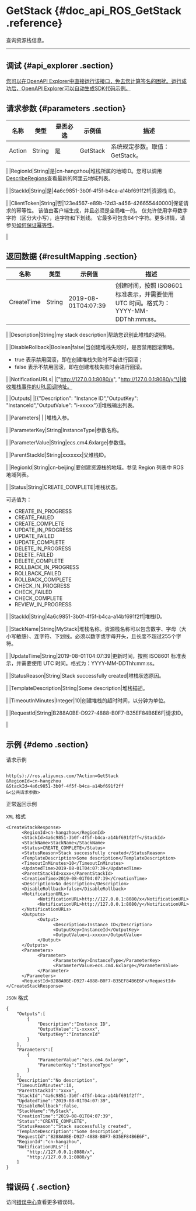 # GetStack {#doc_api_ROS_GetStack .reference}

查询资源栈信息。

 **** 

## 调试 {#api_explorer .section}

[您可以在OpenAPI Explorer中直接运行该接口，免去您计算签名的困扰。运行成功后，OpenAPI Explorer可以自动生成SDK代码示例。](https://api.aliyun.com/#product=ROS&api=GetStack&type=RPC&version=2019-09-10)

## 请求参数 {#parameters .section}

|名称|类型|是否必选|示例值|描述|
|--|--|----|---|--|
|Action|String|是|GetStack|系统规定参数。取值：GetStack。

 |
|RegionId|String|是|cn-hangzhou|堆栈所属的地域ID。您可以调用[DescribeRegions](~~131035~~)查看最新的阿里云地域列表。

 |
|StackId|String|是|4a6c9851-3b0f-4f5f-b4ca-a14bf691f2ff|资源栈 ID。

 |
|ClientToken|String|否|123e4567-e89b-12d3-a456-426655440000|保证请求的幂等性。 该值由客户端生成，并且必须是全局唯一的。 仅允许使用字母数字字符（区分大小写），连字符和下划线。 它最多可包含64个字符。更多详情，请参见[如何保证幂等性](~~134212~~)。

 |

## 返回数据 {#resultMapping .section}

|名称|类型|示例值|描述|
|--|--|---|--|
|CreateTime|String|2019-08-01T04:07:39|创建时间，按照 ISO8601 标准表示，并需要使用 UTC 时间。格式为：YYYY-MM-DDThh:mm:ss。

 |
|Description|String|my stack description|帮助您识别此堆栈的说明。

 |
|DisableRollback|Boolean|false|当创建堆栈失败时，是否禁用回滚策略。

 -   true 表示禁用回滚，即在创建堆栈失败时不会进行回滚；
-   false 表示不禁用回滚，即在创建堆栈失败时会进行回滚。

 |
|NotificationURLs| |\["http://127.0.0.1:8080/x", "http://127.0.0.1:8080/y"\]|接收堆栈事件的URL回调地址。

 |
|Outputs| |\[\{"Description": "Instance ID","OutputKey": "InstanceId","OutputValue": "i-xxxxx"\}\]|堆栈输出列表。

 |
|Parameters| | |堆栈入参。

 |
|ParameterKey|String|InstanceType|参数名称。

 |
|ParameterValue|String|ecs.cm4.6xlarge|参数值。

 |
|ParentStackId|String|xxxxxxx|父堆栈ID。

 |
|RegionId|String|cn-beijing|要创建资源栈的地域。参见 Region 列表中 ROS 地域列表。

 |
|Status|String|CREATE\_COMPLETE|堆栈状态。

 可选值为：

 -   CREATE\_IN\_PROGRESS
-   CREATE\_FAILED
-   CREATE\_COMPLETE
-   UPDATE\_IN\_PROGRESS
-   UPDATE\_FAILED
-   UPDATE\_COMPLETE
-   DELETE\_IN\_PROGRESS
-   DELETE\_FAILED
-   DELETE\_COMPLETE
-   ROLLBACK\_IN\_PROGRESS
-   ROLLBACK\_FAILED
-   ROLLBACK\_COMPLETE
-   CHECK\_IN\_PROGRESS
-   CHECK\_FAILED
-   CHECK\_COMPLETE
-   REVIEW\_IN\_PROGRESS

 |
|StackId|String|4a6c9851-3b0f-4f5f-b4ca-a14bf691f2ff|堆栈ID。

 |
|StackName|String|MyStack|堆栈名称。资源栈名称可以包含数字、字母（大小写敏感）、连字符、下划线。必须以数字或字母开头，且长度不超过255个字符。

 |
|UpdateTime|String|2019-08-01T04:07:39|更新时间，按照 ISO8601 标准表示，并需要使用 UTC 时间。格式为：YYYY-MM-DDThh:mm:ss。

 |
|StatusReason|String|Stack successfully created|堆栈状态原因。

 |
|TemplateDescription|String|Some description|堆栈描述。

 |
|TimeoutInMinutes|Integer|10|创建堆栈的超时时间，以分钟为单位。

 |
|RequestId|String|B288A0BE-D927-4888-B0F7-B35EF84B6E6F|请求ID。

 |

## 示例 {#demo .section}

请求示例

``` {#request_demo}

http(s)://ros.aliyuncs.com/?Action=GetStack
&RegionId=cn-hangzhou
&StackId=4a6c9851-3b0f-4f5f-b4ca-a14bf691f2ff
&<公共请求参数>

```

正常返回示例

`XML` 格式

``` {#xml_return_success_demo}
<CreateStackResponse>
      <RegionId>cn-hangzhou</RegionId>
      <StackId>4a6c9851-3b0f-4f5f-b4ca-a14bf691f2ff</StackId>
      <StackName>StackName</StackName>
      <Status>CREATE_COMPLETE</Status>
      <StatusReason>Stack successfully created</StatusReason>
      <TemplateDescription>Some description</TemplateDescription>
      <TimeoutInMinutes>10</TimeoutInMinutes>
      <UpdatedTime>2019-08-01T04:07:39</UpdatedTime>
      <ParentStackId>xxxx</ParentStackId>
      <CreationTime>2019-08-01T04:07:39</CreationTime>
      <Description>No description</Description>
      <DisableRollback>false</DisableRollback>
      <NotificationURLs>
            <NotificationURL>http://127.0.0.1:8080/x</NotificationURL>
            <NotificationURL>http://127.0.0.1:8080/y</NotificationURL>
      </NotificationURLs>
      <Outputs>
            <Output>
                  <Description>Instance ID</Description>
                  <OutputKey>InstanceId</OutputKey>
                  <OutputValue>i-xxxxx</OutputValue>
            </Output>
      </Outputs>
      <Parameters>
            <Parameter>
                  <ParameterKey>InstanceType</ParameterKey>
                  <ParameterValue>ecs.cm4.6xlarge</ParameterValue>
            </Parameter>
      </Parameters>
      <RequestId>B288A0BE-D927-4888-B0F7-B35EF84B6E6F</RequestId>
</CreateStackResponse>
```

`JSON` 格式

``` {#json_return_success_demo}
{
	"Outputs":[
		{
			"Description":"Instance ID",
			"OutputValue":"i-xxxxx",
			"OutputKey":"InstanceId"
		}
	],
	"Parameters":[
		{
			"ParameterValue":"ecs.cm4.6xlarge",
			"ParameterKey":"InstanceType"
		}
	],
	"Description":"No description",
	"TimeoutInMinutes":10,
	"ParentStackId":"xxxx",
	"StackId":"4a6c9851-3b0f-4f5f-b4ca-a14bf691f2ff",
	"UpdatedTime":"2019-08-01T04:07:39",
	"DisableRollback":false,
	"StackName":"MyStack",
	"CreationTime":"2019-08-01T04:07:39",
	"Status":"CREATE_COMPLETE",
	"StatusReason":"Stack successfully created",
	"TemplateDescription":"Some description",
	"RequestId":"B288A0BE-D927-4888-B0F7-B35EF84B6E6F",
	"RegionId":"cn-hangzhou",
	"NotificationURLs":[
		"http://127.0.0.1:8080/x",
		"http://127.0.0.1:8080/y"
	]
}
```

## 错误码 { .section}

访问[错误中心](https://error-center.aliyun.com/status/product/ROS)查看更多错误码。

